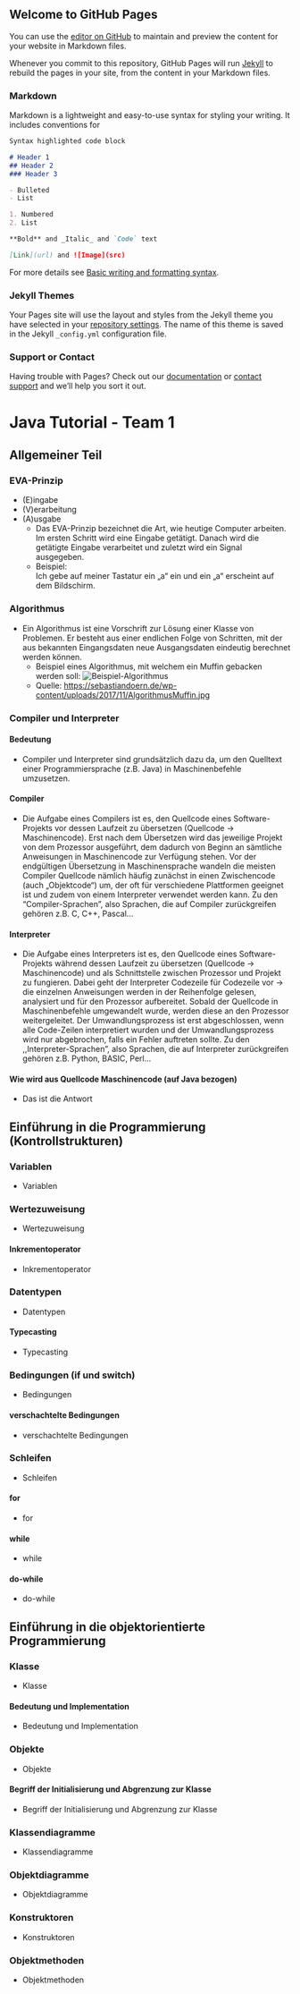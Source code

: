 ## Welcome to GitHub Pages

You can use the [editor on GitHub](https://github.com/Apftendo/Team-1/edit/main/docs/index.md) to maintain and preview the content for your website in Markdown files.

Whenever you commit to this repository, GitHub Pages will run [Jekyll](https://jekyllrb.com/) to rebuild the pages in your site, from the content in your Markdown files.

### Markdown

Markdown is a lightweight and easy-to-use syntax for styling your writing. It includes conventions for

```markdown
Syntax highlighted code block

# Header 1
## Header 2
### Header 3

- Bulleted
- List

1. Numbered
2. List

**Bold** and _Italic_ and `Code` text

[Link](url) and ![Image](src)
```

For more details see [Basic writing and formatting syntax](https://docs.github.com/en/github/writing-on-github/getting-started-with-writing-and-formatting-on-github/basic-writing-and-formatting-syntax).

### Jekyll Themes

Your Pages site will use the layout and styles from the Jekyll theme you have selected in your [repository settings](https://github.com/Apftendo/Team-1/settings/pages). The name of this theme is saved in the Jekyll `_config.yml` configuration file.

### Support or Contact

Having trouble with Pages? Check out our [documentation](https://docs.github.com/categories/github-pages-basics/) or [contact support](https://support.github.com/contact) and we’ll help you sort it out.

# Java Tutorial - Team 1
## Allgemeiner Teil
### EVA-Prinzip
- (E)ingabe
- (V)erarbeitung
- (A)usgabe
   - Das EVA-Prinzip bezeichnet die Art, wie heutige Computer arbeiten. Im ersten Schritt wird eine Eingabe getätigt. Danach wird die getätigte Eingabe verarbeitet und zuletzt wird ein Signal ausgegeben. 
   - Beispiel:  
     Ich gebe auf meiner Tastatur ein „a“ ein und ein „a“ erscheint auf dem Bildschirm.
### Algorithmus
- Ein Algorithmus ist eine Vorschrift zur Lösung einer Klasse von Problemen. Er besteht aus einer endlichen Folge von Schritten, mit der aus bekannten Eingangsdaten neue Ausgangsdaten eindeutig berechnet werden können.  
  - Beispiel eines Algorithmus, mit welchem ein Muffin gebacken werden soll:
![Beispiel-Algorithmus](https://sebastiandoern.de/wp-content/uploads/2017/11/AlgorithmusMuffin.jpg)
   - Quelle: https://sebastiandoern.de/wp-content/uploads/2017/11/AlgorithmusMuffin.jpg 
### Compiler und Interpreter
#### Bedeutung
- Compiler und Interpreter sind grundsätzlich dazu da, um den Quelltext einer Programmiersprache (z.B. Java) in Maschinenbefehle umzusetzen. 
#### Compiler
- Die Aufgabe eines Compilers ist es, den Quellcode eines Software-Projekts vor dessen Laufzeit zu übersetzen (Quellcode -> Maschinencode). Erst nach dem Übersetzen wird das jeweilige Projekt von dem Prozessor ausgeführt, dem dadurch von Beginn an sämtliche Anweisungen in Maschinencode zur Verfügung stehen. Vor der endgültigen Übersetzung in Maschinensprache wandeln die meisten Compiler Quellcode nämlich häufig zunächst in einen Zwischencode (auch „Objektcode“) um, der oft für verschiedene Plattformen geeignet ist und zudem von einem Interpreter verwendet werden kann. Zu den “Compiler-Sprachen”, also Sprachen, die auf Compiler zurückgreifen gehören z.B. C, C++, Pascal... 
#### Interpreter
- Die Aufgabe eines Interpreters ist es, den Quellcode eines Software-Projekts während dessen Laufzeit zu übersetzen (Quellcode -> Maschinencode) und als Schnittstelle zwischen Prozessor und Projekt zu fungieren. Dabei geht der Interpreter Codezeile für Codezeile vor -> die einzelnen Anweisungen werden in der Reihenfolge gelesen, analysiert und für den Prozessor aufbereitet. Sobald der Quellcode in Maschinenbefehle umgewandelt wurde, werden diese an den Prozessor weitergeleitet. Der Umwandlungsprozess ist erst abgeschlossen, wenn alle Code-Zeilen interpretiert wurden und der Umwandlungsprozess wird nur abgebrochen, falls ein Fehler auftreten sollte. Zu den ,,Interpreter-Sprachen”, also Sprachen, die auf Interpreter zurückgreifen gehören z.B. Python, BASIC, Perl... 
#### Wie wird aus Quellcode Maschinencode (auf Java bezogen)
- Das ist die Antwort       
## Einführung in die Programmierung (Kontrollstrukturen)
### Variablen
- Variablen
### Wertezuweisung
- Wertezuweisung
#### Inkrementoperator
- Inkrementoperator
### Datentypen
- Datentypen
#### Typecasting
- Typecasting
### Bedingungen (if und switch)
- Bedingungen
#### verschachtelte Bedingungen
- verschachtelte Bedingungen
### Schleifen
- Schleifen
#### for
- for
#### while
- while
#### do-while
- do-while
## Einführung in die objektorientierte Programmierung
### Klasse
- Klasse
#### Bedeutung und Implementation
- Bedeutung und Implementation
### Objekte
- Objekte
#### Begriff der Initialisierung und Abgrenzung zur Klasse
- Begriff der Initialisierung und Abgrenzung zur Klasse
### Klassendiagramme
- Klassendiagramme
### Objektdiagramme
- Objektdiagramme
### Konstruktoren
- Konstruktoren
### Objektmethoden
- Objektmethoden